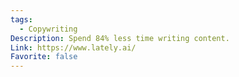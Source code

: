 ```yaml
---
tags:
  - Copywriting
Description: Spend 84% less time writing content.
Link: https://www.lately.ai/
Favorite: false
---
```

